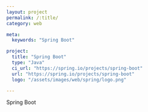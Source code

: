 ```yaml
---
layout: project
permalink: /:title/
category: web

meta:
  keywords: "Spring Boot"

project:
  title: "Spring Boot"
  type: "Java"
  ci_url: "https://spring.io/projects/spring-boot"
  url: "https://spring.io/projects/spring-boot"
  logo: "/assets/images/web/spring/logo.png"

---
```

<p>Spring Boot</p>
